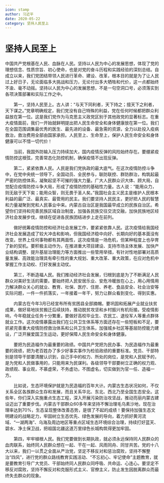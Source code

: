 ```yaml
---
icon: stamp
author: 习近平
date: 2020-05-22
category: 坚持人民至上
---
```


# 坚持人民至上

中国共产党根基在人民、血脉在人民。坚持以人民为中心的发展思想，体现了党的理想信念、性质宗旨、初心使命，也是对党的奋斗历程和实践经验的深刻总结。自成立以来，我们党团结带领人民进行革命、建设、改革，根本目的就是为了让人民过上好日子，无论面临多大挑战和压力，无论付出多大牺牲和代价，这一点都始终不渝、毫不动摇。坚持以人民为中心的发展思想，不是一句空洞口号，必须落实到各项决策部署和实际工作之中。

　　第一，坚持人民至上。古人讲：“与天下同利者，天下持之；擅天下之利者，天下谋之。”党章明确规定，我们党没有自己特殊的利益，党在任何时候都把群众利益放在第一位。这是我们党作为马克思主义政党区别于其他政党的显著标志。在重大疫情面前，我们一开始就鲜明提出把人民生命安全和身体健康放在第一位。我们在全国范围调集最优秀的医生、最先进的设备、最急需的资源，全力以赴投入疫病救治，救治费用全部由国家承担。人民至上、生命至上，保护人民生命安全和身体健康可以不惜一切代价！

　　当前，我国外防输入压力持续加大，国内疫情反弹的风险始终存在。要绷紧疫情防控这根弦，完善常态化防控机制，确保疫情不出现反弹。

　　第二，紧紧依靠人民。人民是我们党执政的最大底气。在这次疫情防控斗争中，在党中央统一领导下，全国动员、全民参与，联防联控、群防群治，构筑起最严密的防控体系，凝聚起坚不可摧的强大力量。广大人民群众识大体、顾大局，自觉配合疫情防控斗争大局，形成了疫情防控的基础性力量。古人说：“能用众力，则无敌于天下矣；能用众智，则无畏于圣人矣。”我国社会主义民主是维护人民根本利益的最广泛、最真实、最管用的民主。我们要坚持人民民主，更好把人民的智慧和力量凝聚到党和人民事业中来。内蒙古自治区是我国最早成立的民族自治区。希望你们坚持和完善民族区域自治制度，加强各民族交往交流交融，加快民族地区经济社会发展步伐，继续在促进各民族团结进步上走在前列。

　　做好统筹疫情防控和经济社会发展工作，要紧紧依靠人民。这次疫情给我国经济社会发展造成了较大冲击和影响，但我国经济稳中向好、长期向好的基本面没有改变。世界上任何事物都有其两面性，这次疫情是一场危机，但某种程度上也孕育了新的契机。要积极主动作为，在推进重大项目建设、支持市场主体发展、加快产业结构调整、提升基层治理能力等方面推出一些管用举措，有针对性地部署对高质量发展、高效能治理具有牵引性的重大规划、重大改革、重大政策，在应对危机中掌握工作主动权、打好发展主动仗。

　　第三，不断造福人民。我们推动经济社会发展，归根到底是为了不断满足人民群众对美好生活的需要。要始终把人民安居乐业、安危冷暖放在心上，用心用情用力解决群众关心的就业、教育、社保、医疗、住房、养老、食品安全、社会治安等实际问题，一件一件抓落实，一年接着一年干，努力让群众看到变化、得到实惠。

　　内蒙古在今年3月已经宣布所有贫困县全部摘帽。要巩固和拓展产业就业扶贫成果，做好易地扶贫搬迁后续扶持，推动脱贫攻坚和乡村振兴有机衔接。受疫情影响，今年稳就业任务十分繁重，要做好高校毕业生、农民工、退役军人等重点群体就业工作。这次疫情暴露出我们在公共卫生体系等方面还存在一些短板和不足，要抓紧完善重大疫情防控救治体系和公共卫生体系，加强城乡社区等基层防控能力建设，广泛开展爱国卫生运动，更好保障人民生命安全和身体健康。

　　要把为民造福作为最重要的政绩。中国共产党把为民办事、为民造福作为最重要的政绩，把为老百姓办了多少好事实事作为检验政绩的重要标准。党员、干部特别是领导干部要清醒认识到，自己手中的权力、所处的岗位，是党和人民赋予的，是为党和人民做事用的，只能用来为民谋利。各级领导干部要树立正确的权力观、政绩观、事业观，不慕虚荣，不务虚功，不图虚名，切实做到为官一任、造福一方。

　　比如说，生态环境保护就是为民造福的百年大计。内蒙古生态状况如何，不仅关系全区各族群众生存和发展，而且关系华北、东北、西北乃至全国生态安全。这些年，你们深入实施重点生态工程，深入开展污染防治攻坚战，推动亮丽内蒙古建设迈出了重要步伐。内蒙古干部群众60多年来坚持不懈治理毛乌素沙地，现在治理率达到70%，生态呈现整体改善态势，是很了不起的成绩！要保持加强生态文明建设的战略定力，牢固树立生态优先、绿色发展的导向，着力抓好黄河流域、“一湖两海”、乌海及周边地区等重点区域生态环境综合治理，持续打好蓝天、碧水、净土保卫战，把祖国北疆这道万里绿色长城构筑得更加牢固。

　　第四，牢牢植根人民。我们党要做到长期执政，就必须永远保持同人民群众的血肉联系，始终同人民群众想在一起、干在一起、风雨同舟、同甘共苦。党的十八大以来，我们一以贯之全面从严治党，坚定不移反对和惩治腐败，坚持不懈整治“四风”，进行党的群众路线教育实践活动、“不忘初心、牢记使命”主题教育，就是要教育引导广大党员、干部始终同人民群众同呼吸、共命运、心连心。要坚定不移反对腐败，坚持不懈反对和克服形式主义、官僚主义，防止发生因脱离群众而最终失去群众的现象。